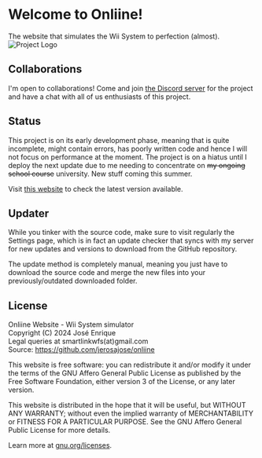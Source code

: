 # Welcome to Onliine!
The website that simulates the Wii System to perfection (almost).
![Project Logo](https://raw.githubusercontent.com/jerosajose/onliine/main/assets/logotype.png)

## Collaborations
I'm open to collaborations! Come and join [the Discord server](https://discord.gg/qMdZZkps2E)
for the project and have a chat with all of us enthusiasts of this project.

## Status
This project is on its early development phase, meaning that is quite incomplete,
might contain errors, has poorly written code and hence I will not focus on performance at the moment.
The project is on a hiatus until I deploy the next update due to me needing to concentrate on ~~my
ongoing school course~~ university. New stuff coming this summer.

Visit [this website](https://jerosajose.github.io/res/sysver.txt) to check the latest version available.

## Updater
While you tinker with the source code, make sure to visit regularly the Settings page, which is
in fact an update checker that syncs with my server for new updates and versions to download
from the GitHub repository.

The update method is completely manual, meaning you just have to download the source code
and merge the new files into your previously/outdated downloaded folder.

## License
Onliine Website - Wii System simulator<br>
Copyright (C) 2024 José Enrique<br>
Legal queries at smartlinkwfs(at)gmail.com<br>
Source: https://github.com/jerosajose/onliine<br>

This website is free software: you can redistribute it and/or modify
it under the terms of the GNU Affero General Public License as published
by the Free Software Foundation, either version 3 of the License, or any later version.

This website is distributed in the hope that it will be useful,
but WITHOUT ANY WARRANTY; without even the implied warranty of
MERCHANTABILITY or FITNESS FOR A PARTICULAR PURPOSE. See the
GNU Affero General Public License for more details.

Learn more at [gnu.org/licenses](https://www.gnu.org/licenses/).
